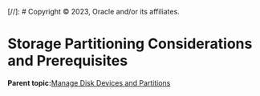 [//]: # Copyright © 2023, Oracle and/or its affiliates.

# Storage Partitioning Considerations and Prerequisites

**Parent topic:**[Manage Disk Devices and Partitions](../topics/cockpit-partition.md)

